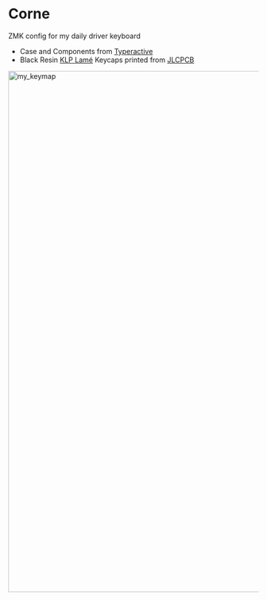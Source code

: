 # Corne
ZMK config for my daily driver keyboard
- Case and Components from [Typeractive](https://typeractive.xyz/)
- Black Resin [KLP Lamé](https://github.com/braindefender/KLP-Lame-Keycaps) Keycaps printed from [JLCPCB](https://jlcpcb.com/)

<img width="900" height="1048" alt="my_keymap" src="https://github.com/user-attachments/assets/50654345-748d-4bf4-8404-92ff48cddb44" />
